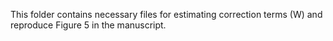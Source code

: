 This folder contains necessary files for estimating correction terms (W) and reproduce Figure 5 in the manuscript.
